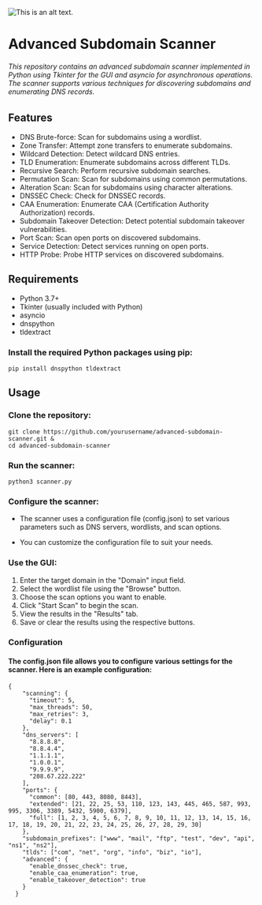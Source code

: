 ![This is an alt text.](/image/sample.webp "This is a sample image.")


# Advanced Subdomain Scanner

###### This repository contains an advanced subdomain scanner implemented in Python using Tkinter for the GUI and asyncio for asynchronous operations. The scanner supports various techniques for discovering subdomains and enumerating DNS records.

## Features

* DNS Brute-force: Scan for subdomains using a wordlist.
* Zone Transfer: Attempt zone transfers to enumerate subdomains.
* Wildcard Detection: Detect wildcard DNS entries.
* TLD Enumeration: Enumerate subdomains across different TLDs.
* Recursive Search: Perform recursive subdomain searches.
* Permutation Scan: Scan for subdomains using common permutations.
* Alteration Scan: Scan for subdomains using character alterations.
* DNSSEC Check: Check for DNSSEC records.
* CAA Enumeration: Enumerate CAA (Certification Authority Authorization) records.
* Subdomain Takeover Detection: Detect potential subdomain takeover vulnerabilities.
* Port Scan: Scan open ports on discovered subdomains.
* Service Detection: Detect services running on open ports.
* HTTP Probe: Probe HTTP services on discovered subdomains.


## Requirements

* Python 3.7+
* Tkinter (usually included with Python)
* asyncio
* dnspython
* tldextract

### Install the required Python packages using pip:

```
pip install dnspython tldextract
```

## Usage

### Clone the repository:

```
git clone https://github.com/yourusername/advanced-subdomain-scanner.git &
cd advanced-subdomain-scanner
```
### Run the scanner:

```
python3 scanner.py
```

### Configure the scanner:

* The scanner uses a configuration file (config.json) to set various parameters such as DNS servers, wordlists, and scan options.

* You can customize the configuration file to suit your needs.

### Use the GUI:

1. Enter the target domain in the "Domain" input field.
2. Select the wordlist file using the "Browse" button.
3. Choose the scan options you want to enable.
4. Click "Start Scan" to begin the scan.
5. View the results in the "Results" tab.
6. Save or clear the results using the respective buttons.

### Configuration

#### The config.json file allows you to configure various settings for the scanner. Here is an example configuration:

```
{
    "scanning": {
      "timeout": 5,
      "max_threads": 50,
      "max_retries": 3,
      "delay": 0.1
    },
    "dns_servers": [
      "8.8.8.8",
      "8.8.4.4",
      "1.1.1.1",
      "1.0.0.1",
      "9.9.9.9",
      "208.67.222.222"
    ],
    "ports": {
      "common": [80, 443, 8080, 8443],
      "extended": [21, 22, 25, 53, 110, 123, 143, 445, 465, 587, 993, 995, 3306, 3389, 5432, 5900, 6379],
      "full": [1, 2, 3, 4, 5, 6, 7, 8, 9, 10, 11, 12, 13, 14, 15, 16, 17, 18, 19, 20, 21, 22, 23, 24, 25, 26, 27, 28, 29, 30]
    },
    "subdomain_prefixes": ["www", "mail", "ftp", "test", "dev", "api", "ns1", "ns2"],
    "tlds": ["com", "net", "org", "info", "biz", "io"],
    "advanced": {
      "enable_dnssec_check": true,
      "enable_caa_enumeration": true,
      "enable_takeover_detection": true
    }
  }
  
```
